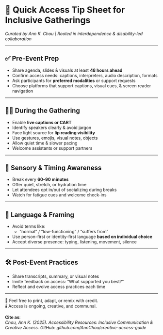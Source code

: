 # 📝 Quick Access Tip Sheet for Inclusive Gatherings  
_Curated by Ann K. Chou | Rooted in interdependence & disability-led collaboration_

---

## ✅ Pre-Event Prep

- Share agenda, slides & visuals at least **48 hours ahead**
- Confirm access needs: captions, interpreters, audio description, formats
- Ask participants for **preferred modalities** or support requests
- Choose platforms that support captions, visual cues, & screen reader navigation

---

## 🧏‍♀️ During the Gathering

- Enable **live captions or CART**
- Identify speakers clearly & avoid jargon
- Face light source for **lip reading visibility**
- Use gestures, emojis, visual notes, objects
- Allow quiet time & slower pacing
- Welcome assistants or support partners

---

## 🍵 Sensory & Timing Awareness

- Break every **60–90 minutes**
- Offer quiet, stretch, or hydration time
- Let attendees opt in/out of socializing during breaks
- Watch for fatigue cues and welcome check-ins

---

## 💬 Language & Framing

- Avoid terms like:
  - “normal” / “low-functioning” / “suffers from”
- Use person-first or identity-first language **based on individual choice**
- Accept diverse presence: typing, listening, movement, silence

---

## 🛠️ Post-Event Practices

- Share transcripts, summary, or visual notes
- Invite feedback on access: “What supported you best?”
- Reflect and evolve access practices each time

---

🔁 Feel free to print, adapt, or remix with credit.  
🕯️ Access is ongoing, creative, and communal.

**Cite as**:  
_Chou, Ann K. (2025). Accessibility Resources: Inclusive Communication & Creative Access. GitHub: github.com/AnnChou/creative-access-guide_
